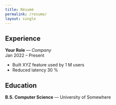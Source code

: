 ```yaml
---
title: Résumé
permalink: /resume/
layout: single
---
```


## Experience
**Your Role** — *Company*  
Jan 2022 – Present  
- Built XYZ feature used by 1 M users  
- Reduced latency 30 %

## Education
**B.S. Computer Science** — University of Somewhere